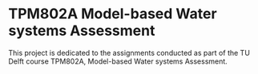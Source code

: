 # TPM802A Model-based Water systems Assessment

This project is dedicated to the assignments conducted as part of the TU Delft
course TPM802A, Model-based Water systems Assessment. 